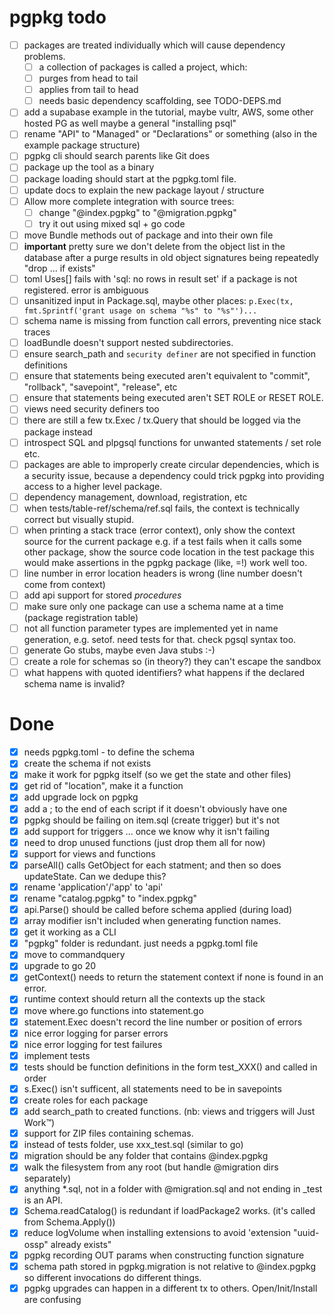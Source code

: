 # pgpkg todo

- [ ] packages are treated individually which will cause dependency problems.
  - [ ] a collection of packages is called a project, which:
  - [ ] purges from head to tail
  - [ ] applies from tail to head
  - [ ] needs basic dependency scaffolding, see TODO-DEPS.md
- [ ] add a supabase example in the tutorial, maybe vultr, AWS, some other hosted PG as well
  maybe a general "installing psql"
- [ ] rename "API" to "Managed" or "Declarations" or something (also in the example package structure)
- [ ] pgpkg cli should search parents like Git does
- [ ] package up the tool as a binary
- [ ] package loading should start at the pgpkg.toml file.
- [ ] update docs to explain the new package layout / structure
- [ ] Allow more complete integration with source trees:
    - [ ] change "@index.pgpkg" to "@migration.pgpkg"
    - [ ] try it out using mixed sql + go code
- [ ] move Bundle methods out of package and into their own file
- [ ] **important** pretty sure we don't delete from the object list in the database after a purge
      results in old object signatures being repeatedly "drop ... if exists"
- [ ] toml Uses[] fails with 'sql: no rows in result set' if a package is not registered. error is ambiguous
- [ ] unsanitized input in Package.sql, maybe other places: `p.Exec(tx, fmt.Sprintf('grant usage on schema "%s" to "%s"')...`
- [ ] schema name is missing from function call errors, preventing nice stack traces
- [ ] loadBundle doesn't support nested subdirectories.
- [ ] ensure search_path and `security definer` are not specified in function definitions
- [ ] ensure that statements being executed aren't equivalent to "commit", "rollback", "savepoint", "release", etc
- [ ] ensure that statements being executed aren't SET ROLE or RESET ROLE.
- [ ] views need security definers too
- [ ] there are still a few tx.Exec / tx.Query that should be logged via the package instead
- [ ] introspect SQL and plpgsql functions for unwanted statements / set role etc.
- [ ] packages are able to improperly create circular dependencies, which is a security issue, because a dependency
      could trick pgpkg into providing access to a higher level package.
- [ ] dependency management, download, registration, etc
- [ ] when tests/table-ref/schema/ref.sql fails, the context is technically correct but visually stupid. 
- [ ] when printing a stack trace (error context), only show the context source for the current package
      e.g. if a test fails when it calls some other package, show the source code location in the test package
      this would make assertions in the pgpkg package (like, =!) work well too.
- [ ] line number in error location headers is wrong (line number doesn't come from context)
- [ ] add api support for stored *procedures*
- [ ] make sure only one package can use a schema name at a time (package registration table)
- [ ] not all function parameter types are implemented yet in name generation, e.g. setof. need tests for that. check pgsql syntax too.
- [ ] generate Go stubs, maybe even Java stubs :-)
- [ ] create a role for schemas so (in theory?) they can't escape the sandbox
- [ ] what happens with quoted identifiers? what happens if the declared schema name is invalid?

# Done

- [X] needs pgpkg.toml - to define the schema
- [X] create the schema if not exists
- [X] make it work for pgpkg itself (so we get the state and other files)
- [X] get rid of "location", make it a function
- [X] add upgrade lock on pgpkg
- [X] add a ; to the end of each script if it doesn't obviously have one
- [X] pgpkg should be failing on item.sql (create trigger) but it's not
- [X] add support for triggers ... once we know why it isn't failing
- [X] need to drop unused functions (just drop them all for now)
- [X] support for views and functions
- [X] parseAll() calls GetObject for each statment; and then so does updateState. Can we dedupe this?
- [X] rename 'application'/'app' to 'api'
- [X] rename "catalog.pgpkg" to "index.pgpkg"
- [X] api.Parse() should be called before schema applied (during load)
- [X] array modifier isn't included when generating function names. 
- [X] get it working as a CLI
- [X] "pgpkg" folder is redundant. just needs a pgpkg.toml file
- [X] move to commandquery
- [X] upgrade to go 20
- [X] getContext() needs to return the statement context if none is found in an error.
- [X] runtime context should return all the contexts up the stack
- [X] move where.go functions into statement.go
- [X] statement.Exec doesn't record the line number or position of errors
- [X] nice error logging for parser errors
- [X] nice error logging for test failures
- [X] implement tests
- [X] tests should be function definitions in the form test_XXX() and called in order
- [X] s.Exec() isn't sufficent, all statements need to be in savepoints
- [X] create roles for each package
- [X] add search_path to created functions. (nb: views and triggers will Just Work™)
- [X] support for ZIP files containing schemas.
- [X] instead of tests folder, use xxx_test.sql (similar to go)
- [X] migration should be any folder that contains @index.pgpkg
- [X] walk the filesystem from any root (but handle @migration dirs separately)
- [X] anything *.sql, not in a folder with @migration.sql and not ending in _test is an API.
- [X] Schema.readCatalog() is redundant if loadPackage2 works. (it's called from Schema.Apply())
- [X] reduce logVolume when installing extensions to avoid 'extension "uuid-ossp" already exists"
- [X] pgpkg recording OUT params when constructing function signature
- [X] schema path stored in pgpkg.migration is not relative to @index.pgpkg so different invocations do different things.
- [X] pgpkg upgrades can happen in a different tx to others. Open/Init/Install are confusing
